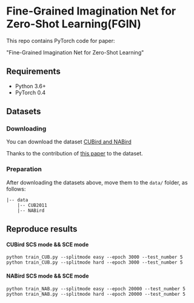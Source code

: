 # Fine-Grained Imagination Net for Zero-Shot Learning(FGIN)
This repo contains PyTorch code for paper:

"Fine-Grained Imagination Net for Zero-Shot Learning"

## Requirements
- Python 3.6+
- PyTorch 0.4

## Datasets
### Downloading
You can download the dataset [CUBird and NABird](https://drive.google.com/open?id=1YUcYHgv4HceHOzza8OGzMp092taKAAq1)

Thanks to the contribution of [this paper](https://arxiv.org/pdf/1709.01148.pdf) to the dataset.

### Preparation
After downloading the datasets above, move them to the `data/` folder, as follows:
```
|-- data
    |-- CUB2011
    |-- NABird
```

## Reproduce results 
#### CUBird SCS mode && SCE mode
```
python train_CUB.py --splitmode easy --epoch 3000 --test_number 5
python train_CUB.py --splitmode hard --epoch 3000 --test_number 5
```

#### NABird SCS mode && SCE mode
```
python train_NAB.py --splitmode easy --epoch 20000 --test_number 5
python train_NAB.py --splitmode hard --epoch 20000 --test_number 5
```


 

